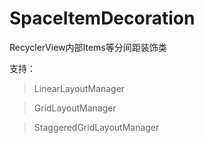 # SpaceItemDecoration

RecyclerView内部Items等分间距装饰类

支持：

> LinearLayoutManager

> GridLayoutManager

> StaggeredGridLayoutManager
